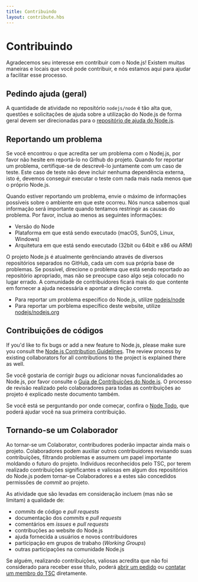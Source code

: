 ```yaml
---
title: Contribuindo
layout: contribute.hbs
---
```


# Contribuindo

Agradecemos seu interesse em contribuir com o Node.js!
Existem muitas maneiras e locais que você pode contribuir, e nós estamos aqui para ajudar a facilitar esse processo.

## Pedindo ajuda (geral)

A quantidade de atividade no reposítório `nodejs/node` é tão alta que, questões e solicitações de ajuda sobre
a utilização do Node.js de forma geral devem ser direcionadas para o [repositório de ajuda do Node.js](https://github.com/nodejs/help/issues).

## Reportando um problema

Se você encontrou o que acredita ser um problema com o Nodej.js, por favor não hesite em reportá-lo no Github
do projeto. Quando for reportar um problema, certifique-se de descrevê-lo juntamente com um caso de teste. Este
caso de teste não deve incluir nenhuma dependência externa, isto é, devemos conseguir executar o teste com nada
mais nada menos que o próprio Node.js.

Quando estiver reportando um problema, envie o máximo de informações possíveis sobre o ambiente em
que este ocorreu. Nós nunca sabemos qual informação será importante quando tentamos restringir as causas do problema.
Por favor, inclua ao menos as seguintes informações:

* Versão do Node
* Plataforma em que está sendo executado (macOS, SunOS, Linux, Windows)
* Arquitetura em que está sendo executado (32bit ou 64bit e x86 ou ARM)

O projeto Node.js é atualmente gerênciando através de diversos repositórios separados no GitHub, cada
um com sua própria base de problemas. Se possível, direcione o problema que está sendo reportado ao
repositório apropriado, mas não se preocupe caso algo seja colocado no lugar errado. A comunidade de
contribuidores ficará mais do que contente em fornecer a ajuda necessária e apontar a direção correta.

* Para reportar um problema específico do Node.js, utilize [nodejs/node](https://github.com/nodejs/node)
* Para reportar um porblema específico deste website, utilize [nodejs/nodejs.org](https://github.com/nodejs/nodejs.org/issues)

## Contribuições de códigos

If you'd like to fix bugs or add a new feature to Node.js, please make sure you consult the [Node.js Contribution Guidelines](https://github.com/nodejs/node/blob/master/CONTRIBUTING.md#pull-requests). The review process by existing collaborators for all contributions to the project is explained there as well.

Se você gostaria de corrigir _bugs_ ou adicionar novas funcionalidades ao Node.js, por favor consulte
o [Guia de Contribuições do Node.js](https://github.com/nodejs/node/blob/master/CONTRIBUTING.md#pull-requests).
O processo de revisão realizado pelo colaboradores para todas as contribuições ao projeto é explicado
neste documento também.

Se você está se perguntando por onde começar, confira o [Node Todo](http://nodetodo.org/), que poderá
ajudar você na sua primeira contribuição.

## Tornando-se um Colaborador

Ao tornar-se um Colaborator, contribudores poderão impactar ainda mais o projeto. Colaboradores podem auxiliar outros contribuidores revisando suas contribuições, filtrando problemas e assumem um papel importante moldando o futuro do projeto. Indivíduos reconhecidos pelo TSC, por terem realizado contribuições significantes e valiosas em algum dos repositórios do Node.js podem tornar-se Colaboradores e a estes são concedidos permissões de _commit_ ao projeto.

As atividade que são levadas em consideração incluem (mas não se limitam) a qualidade de:

* _commits_ de código e _pull requests_
* documentação dos _commits_ e _pull requests_
* comentários em _issues_ e _pull requests_
* contribuções ao website do Node.js
* ajuda fornecida a usuários e novos contribuidores
* participação em grupos de trabaho (_Working Groups_)
* outras participações na comunidade Node.js

Se alguém, realizando contribuições, valiosas acredita que não foi considerado para receber esse título, poderá [abrir um pedido](https://github.com/nodejs/TSC/issues) ou [contatar um membro do TSC](https://github.com/nodejs/TSC#current-members) diretamente.
